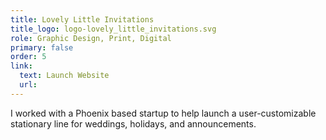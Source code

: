 ```yaml
---
title: Lovely Little Invitations
title_logo: logo-lovely_little_invitations.svg
role: Graphic Design, Print, Digital
primary: false
order: 5
link:
  text: Launch Website
  url:
---
```


I worked with a Phoenix based startup to help launch a user-customizable stationary line for weddings, holidays, and announcements. 